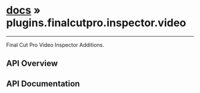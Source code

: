 # [docs](index.md) » plugins.finalcutpro.inspector.video
---

Final Cut Pro Video Inspector Additions.

## API Overview

## API Documentation

